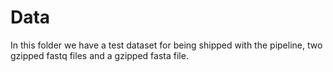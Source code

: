 # Data

In this folder we have a test dataset for being shipped with the pipeline, two gzipped fastq files and a gzipped fasta file.
